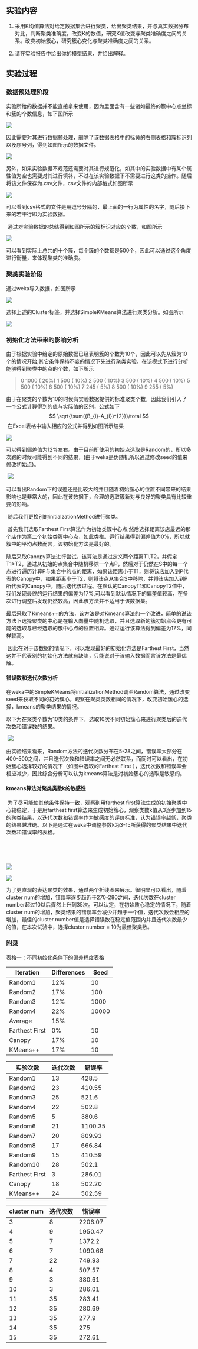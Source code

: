 ## 实验内容

1.    采用K均值算法对给定数据集合进行聚类，给出聚类结果，并与真实数据分布对比，判断聚类准确度。改变K的数值，研究K值改变与聚类准确度之间的关系。改变初始簇心，研究簇心变化与聚类准确度之间的关系。

2.    请在实验报告中给出你的模型结果，并给出解释。



## 实验过程

### 数据预处理阶段

​	实验所给的数据并不能直接拿来使用，因为里面含有一些诸如最终的簇中心点坐标和簇的个数信息，如下图所示

![](0.png)

因此需要对其进行数据预处理，删除了该数据表格中的标黄的右侧表格和簇标识列以及序号列，得到如图所示的数据文件。

![](1.png)

另外，如果实验数据不规范还需要对其进行规范化，如其中的实验数据中有某个属性值为空也需要对其进行填补，不过在该实验数据下不需要进行这类的操作。随后将该文件保存为.csv文件，csv文件的内部格式如图所示

![](2.png)

可以看到csv格式的文件是用逗号分隔的，最上面的一行为属性的名字，随后接下来的若干行即为实验数据。

​	通过对实验数据的总结得到如图所示的簇标识对应的个数，如图所示

![](4.png)

​	可以看到实际上总共的十个簇，每个簇的个数都是500个，因此可以通过这个角度进行衡量，来体现聚类的准确度。

### 聚类实验阶段

通过weka导入数据，如图所示

![](3.png)

选择上述的Cluster标签，并选择SimpleKMeans算法进行聚类分析。如图所示

![](5.png)

### 初始化方法带来的影响分析

​	由于根据实验中给定的原始数据已经表明簇的个数为10个，因此可以先从簇为10个的情况开始,其它条件保持不变的情况下先进行聚类实验。在该模式下进行分析能够得到聚类中的点的个数，如下所示

> 0      1000 ( 20%)
> 1       500 ( 10%)
> 2       500 ( 10%)
> 3       500 ( 10%)
> 4       500 ( 10%)
> 5       500 ( 10%)
> 6       500 ( 10%)
> 7       245 (  5%)
> 8       500 ( 10%)
> 9       255 (  5%)

​	由于在聚类的个数为10的时候有实验数据提供的标准聚类个数，因此我们引入了一个公式计算得到的值与实际值的区别，公式如下
$$
\sqrt{\sum({B_{i}-A_{i})^{2}}}/total
$$
​	在Excel表格中输入相应的公式并得到如图所示结果

![](6.png)

​	可以得到偏差值为12%左右。由于目前所使用的初始点选取是Random的，所以多次跑的时候可能得到不同的结果，(由于weka是伪随机所以通过修改seed的值来修改初始点)。

​	![](keynote.001.jpeg)


​	可以看出Random下的误差还是比较大的并且随着初始簇心的位置不同带来的结果影响也是非常大的，因此在该数据下，合理的选取簇新对与良好的聚类具有比较重要的影响。

​	随后我们更换别的initialzationMethod进行聚类。

​	首先我们选取Farthest First算法作为初始类簇中心点,然后选择距离该店最远的那个店作为第二个初始类簇中心点，如此类推。运行结果得到偏差值为0%，所以就簇中的平均点数而言，该初始化方法是最好的。

​	随后采取Canopy算法进行尝试，该算法是通过定义两个距离T1,T2，并假定T1>T2，通过从初始的点集合中随机移除一个点P，然后对于仍然在S中的每一个点进行遍历计算P与集合中的点的距离，如果该距离小于T1，则将该店加入到P代表的Canopy中，如果距离小于T2，则将该点从集合S中移除，并将该店加入到P所代表的Canopy中，随后迭代该过程。在默认的CanopyT1和CanopyT2值中，我们发现最终的运行结果的偏差为17%,可以看到默认情况下的偏差值较高，在多次进行调整后发现仍然较高，因此该方法并不适用于该数据集。

​	最后采取了Kmeans++的方法，该方法是对Kmeans算法的一个改进，简单的说该方法下选择聚类的中心是在输入向量中随机选取，并且选取新的簇初始点会更有可能的选取与已经选取的簇中心点的位置相异。通过运行该算法得到偏差为17%，同样较高。

​	因此在对于该数据的情况下，可以发现最好的初始化方法是Farthest First，当然这并不代表别的初始化方法就有缺陷，只能说对于该输入数据而言该方法是最优解。



#### 错误数和迭代次数分析

在weka中的SimpleKMeans将initializationMethod调至Random算法，通过改变seed来获取不同的初始簇心，观察在聚类类数相同的情况下，改变初始簇心的选择，kmeans的聚类结果的情况。

以下为在聚类个数为10类的条件下，选取10次不同初始簇心来进行聚类后的迭代次数和错误数的结果。

​	![](keynote.002.jpeg)



​	由实验结果看来，Random方法的迭代次数分布在5-28之间，错误率大部分在400-500之间，并且迭代次数和错误率之间无必然联系，而同时可以看出，在初始簇心选择较好的情况下（如图中选取的Farthest First ），迭代次数和错误率会相应减少，因此综合分析可以认为kmeans算法是对初始簇心的选取是敏感的。

#### kmeans算法对聚类类数k的敏感性

​	为了尽可能使其他条件保持一致，观察到用farthest first算法生成的初始聚类中心较稳定，于是用farthest first算法来生成初始簇心，观察类数k值从3逐步加到15的聚类结果，以迭代次数和错误率作为敏感度的评价标准，认为错误率越低，聚类的结果越准确。以下是通过在weka中调整参数k为3-15所获得的聚类结果中迭代次数和错误率的表格。

​	


​	


![](7.png)





![](8.png)

​	为了更直观的表达聚类的效果，通过两个折线图来展示。很明显可以看出，随着cluster num的增加，错误率逐步趋近于270-280之间，迭代次数在cluster number超过10以后骤然上升到35次。可以认定，在初始质心稳定的情况下，随着cluster num的增加，聚类结果的错误率会减少并趋于一个值，迭代次数会相应的增加，最佳的cluster number值是选择错误数在稳定值范围内并且迭代次数最少的值，在本次试验中，选择cluster number = 10为最佳聚类数。



### 附录

表格一：不同初始化条件下的偏差程度表格


| Iteration      | Differences | Seed  |
| -------------- | ----------- | ----- |
| Random1        | 12%         | 10    |
| Random2        | 17%         | 100   |
| Random3        | 12%         | 1000  |
| Random4        | 22%         | 10000 |
| Average        | 15%         |       |
| Farthest First | 0%          | 10    |
| Canopy         | 17%         | 10    |
| KMeans++       | 17%         | 10    |




| 实验次数           | 迭代次数 | 错误率     |
| -------------- | ---- | ------- |
| Random1        | 13   | 428.5   |
| Random2        | 23   | 410.55  |
| Random3        | 25   | 521.6   |
| Random4        | 22   | 502.8   |
| Random5        | 5    | 380.6   |
| Random6        | 21   | 1100.35 |
| Random7        | 20   | 809.93  |
| Random8        | 17   | 666.84  |
| Random9        | 15   | 410.59  |
| Random10       | 28   | 502.1   |
| Farthest First | 3    | 286.01  |
| Canopy         | 18   | 502.20  |
| KMeans++       | 24   | 502.59  |




| cluster num | 迭代次数 | 错误率     |
| ----------- | ---- | ------- |
| 3           | 8    | 2206.07 |
| 4           | 9    | 1950.47 |
| 5           | 7    | 1372.2  |
| 6           | 7    | 1090.68 |
| 7           | 22   | 749.93  |
| 8           | 4    | 507.57  |
| 9           | 3    | 380.61  |
| 10          | 3    | 286.01  |
| 11          | 35   | 283.41  |
| 12          | 35   | 280.69  |
| 13          | 35   | 277.9   |
| 14          | 35   | 275     |
| 15          | 35   | 272.61  |

